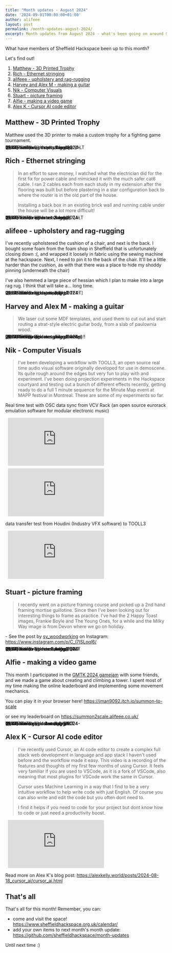 ```yaml
---
title: "Month updates - August 2024"
date: '2024-09-01T00:00:00+01:00'
author: alifeee
layout: post
permalink: /month-updates-august-2024/
excerpt: Month updates from August 2024 - what's been going on around Sheffield Hackspace?
---
```

<style>
.gallery p {
  margin: 0;
}
.gallery {
  line-height: 0;
  column-count: 2;
  column-gap: 0px;
}
p:has(img), .gallery {
  margin: 0;
}
.gallery img {
  width: 100% !important;
  height: auto !important;
}
iframe {
  display: block;
  margin: 0.5rem;
  max-width: 100%;
  width: auto;
  height: auto;
}
</style>

What have members of Sheffield Hackspace been up to this month?

Let's find out!

1. [Matthew - 3D Printed Trophy](#matthew---3d-printed-trophy)
2. [Rich - Ethernet stringing](#rich---ethernet-stringing)
3. [alifeee - upholstery and rag-rugging](#alifeee---upholstery-and-rag-rugging)
4. [Harvey and Alex M - making a guitar](#harvey-and-alex-m---making-a-guitar)
5. [Nik - Computer Visuals](#nik---computer-visuals)
6. [Stuart - picture framing](#stuart---picture-framing)
7. [Alfie - making a video game](#alfie---making-a-video-game)
8. [Alex K - Cursor AI code editor](#alex-k---cursor-ai-code-editor)

## Matthew - 3D Printed Trophy

Matthew used the 3D printer to make a custom trophy for a fighting game tournament.

<figure class="gallery" markdown="1">
![ALT TEXT]({{site.baseurl}}/assets/blog/2024-09-01-month-updates-august-2024/matthew - trophy 1.webp)
![ALT TEXT]({{site.baseurl}}/assets/blog/2024-09-01-month-updates-august-2024/matthew - trophy 2.webp)
</figure>

## Rich - Ethernet stringing

> In an effort to save money, I watched what the electrician did for the first fix for power cable and mimicked it with the much safer cat6 cable.
> I ran 2 cables each from each study in my extension after the flooring was built but before plastering in a star configuration back to where the router is in the old part of the house.
> 
> Installing a back box in an existing brick wall and running cable under the house will be a lot more difficult!

<figure class="gallery" markdown="1">
![ALT TEXT]({{site.baseurl}}/assets/blog/2024-09-01-month-updates-august-2024/rich d - ethernet 2.webp)
![ALT TEXT]({{site.baseurl}}/assets/blog/2024-09-01-month-updates-august-2024/rich d - ethernet 1.webp)
</figure>

## alifeee - upholstery and rag-rugging

I've recently upholstered the cushion of a chair, and next is the back.
I bought some foam from the foam shop in Sheffield that is unfortunately closing down :(, and wrapped it loosely in fabric using the sewing machine at the hackspace.
Next, I need to pin it to the back of the chair.
It'll be a little harder than the cushion, as with that there was a place to hide my shoddy pinning (underneath the chair)

I've also hemmed a large piece of hessian which I plan to make into a large rag rug.
I think that will take a... long time.

<figure class="gallery" markdown="1">
![ALT TEXT]({{site.baseurl}}/assets/blog/2024-09-01-month-updates-august-2024/alfie - chair.webp)
![ALT TEXT]({{site.baseurl}}/assets/blog/2024-09-01-month-updates-august-2024/alfie - rag rug.webp)
</figure>

## Harvey and Alex M - making a guitar

> We laser cut some MDF templates, and used them to cut out and start routing a strat-style electric guitar body, from a slab of paulownia wood.

<figure class="gallery" markdown="1">
![ALT TEXT]({{site.baseurl}}/assets/blog/2024-09-01-month-updates-august-2024/harvey alex m - guitar 1.webp)
![ALT TEXT]({{site.baseurl}}/assets/blog/2024-09-01-month-updates-august-2024/harvey alex m - guitar 2.webp)
![ALT TEXT]({{site.baseurl}}/assets/blog/2024-09-01-month-updates-august-2024/harvey alex m - guitar 3.webp)
</figure>

## Nik - Computer Visuals

> I've been developing a workflow with TOOLL3, an open source real time audio visual software originally developed for use in demoscene.
> Its quite rough around the edges but very fun to play with and experiment.
> I've been doing projection experiments in the Hackspace courtyard and testing out a bunch of different effects recently, getting ready to do a full 1 minute sequence for the Minute Map event at MAPP festival in Montreal.
> These are some of my experiments so far.

Real time test with OSC data sync from VCV Rack (an open source eurorack emulation software for modular electronic music)

<iframe width="1236" height="695" src="https://www.youtube.com/embed/kle-hSShUVs" title="bit flop" frameborder="0" allow="accelerometer; autoplay; clipboard-write; encrypted-media; gyroscope; picture-in-picture; web-share" referrerpolicy="strict-origin-when-cross-origin" allowfullscreen></iframe>

<iframe width="1236" height="695" src="https://www.youtube.com/embed/LiD0xgHU7Ns" title="TOOLL3 optical trail flow VJ test" frameborder="0" allow="accelerometer; autoplay; clipboard-write; encrypted-media; gyroscope; picture-in-picture; web-share" referrerpolicy="strict-origin-when-cross-origin" allowfullscreen></iframe>

data transfer test from Houdini (Industry VFX software) to TOOLL3

<iframe width="1236" height="695" src="https://www.youtube.com/embed/fuO6BsSyz2s" title="houdini to T3 gltf instancing test" frameborder="0" allow="accelerometer; autoplay; clipboard-write; encrypted-media; gyroscope; picture-in-picture; web-share" referrerpolicy="strict-origin-when-cross-origin" allowfullscreen></iframe>

## Stuart - picture framing

> I recently went on a picture framing course and picked up a 2nd hand framing mortise guillotine.
> Since then I’ve been looking out for interesting things to frame as practice.
> I’ve had the 2 Happy Toast images, Frankie Boyle and The Young Ones, for a while and the Milky Way image is from Devon where we go on holiday.

\- See the post by [sy_woodworking](https://www.instagram.com/sy_woodworking/) on Instagram: <https://www.instagram.com/p/C_I7ISLoql6/>

<figure class="gallery" markdown="1">
![ALT TEXT]({{site.baseurl}}/assets/blog/2024-09-01-month-updates-august-2024/stuart - frames 1.webp)
![ALT TEXT]({{site.baseurl}}/assets/blog/2024-09-01-month-updates-august-2024/stuart - frames 2.webp)
![ALT TEXT]({{site.baseurl}}/assets/blog/2024-09-01-month-updates-august-2024/stuart - frames 3.webp)
</figure>

## Alfie - making a video game

This month I participated in the [GMTK 2024 gamejam](https://itch.io/jam/gmtk-2024) with some friends, and we made a game about creating and climbing a tower.
I spent most of my time making the online leaderboard and implementing some movement mechanics.

You can play it in your browser here! <https://jman9092.itch.io/summon-to-scale>

or see my leaderboard on <https://summon2scale.alifeee.co.uk/>

<figure class="gallery" markdown="1">
![ALT TEXT]({{site.baseurl}}/assets/blog/2024-09-01-month-updates-august-2024/alfie - game 1.webp)
![ALT TEXT]({{site.baseurl}}/assets/blog/2024-09-01-month-updates-august-2024/alfie - game 2.webp)
![ALT TEXT]({{site.baseurl}}/assets/blog/2024-09-01-month-updates-august-2024/alfie - game 3.webp)
![ALT TEXT]({{site.baseurl}}/assets/blog/2024-09-01-month-updates-august-2024/alfie - game 4.webp)
</figure>

## Alex K - Cursor AI code editor

> I've recently used Cursor, an AI code editor to create a complex full stack web development in language and app stack I haven't used before and the workflow made it easy.
> This video is a recording of the features and thoughts of my first few months of using Cursor.
> It feels very familiar if you are used to VSCode, as it is a fork of VSCode, also meaning that most plugins for VSCode work the same in Cursor.
> 
> Cursor uses Machine Learning in a way that I find to be a very intuitive workflow to help write code with just English.
> Of course you can also write and edit the code but you often dont need to.
> 
> I find it helps if you need to code for your project but dont know how to code or just need a productivity boost.

<iframe width="1236" height="695" src="https://www.youtube.com/embed/pqpwQ-4ByTk" title="Exploring Cursor AI&#39;s Main Capabilities" frameborder="0" allow="accelerometer; autoplay; clipboard-write; encrypted-media; gyroscope; picture-in-picture; web-share" referrerpolicy="strict-origin-when-cross-origin" allowfullscreen></iframe>

Read more on Alex K's blog post: <https://alexkelly.world/posts/2024-08-18_cursor_ai/cursor_ai.html>

<!-- omit in toc -->
## That's all

That's all for this month! Remember, you can:

- come and visit the space! <https://www.sheffieldhackspace.org.uk/calendar/>
- add your own items to next month's month update: <https://github.com/sheffieldhackspace/month-updates>

Until next time :)
